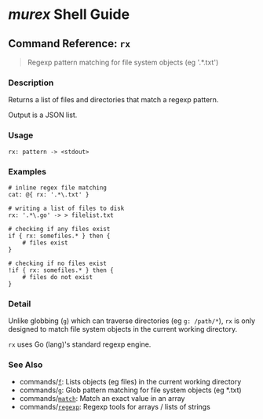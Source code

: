 # _murex_ Shell Guide

## Command Reference: `rx`

> Regexp pattern matching for file system objects (eg '.*\.txt')

### Description

Returns a list of files and directories that match a regexp pattern.

Output is a JSON list.

### Usage

    rx: pattern -> <stdout>

### Examples

    # inline regex file matching
    cat: @{ rx: '.*\.txt' }
    
    # writing a list of files to disk
    rx: '.*\.go' -> > filelist.txt
    
    # checking if any files exist
    if { rx: somefiles.* } then {
        # files exist
    }
    
    # checking if no files exist
    !if { rx: somefiles.* } then {
        # files do not exist
    }

### Detail

Unlike globbing (`g`) which can traverse directories (eg `g: /path/*`), `rx` is
only designed to match file system objects in the current working directory.

`rx` uses Go (lang)'s standard regexp engine.

### See Also

* commands/[`f`](../commands/f.md):
  Lists objects (eg files) in the current working directory
* commands/[`g`](../commands/g.md):
  Glob pattern matching for file system objects (eg *.txt)
* commands/[`match`](../commands/match.md):
  Match an exact value in an array
* commands/[`regexp`](../commands/regexp.md):
  Regexp tools for arrays / lists of strings